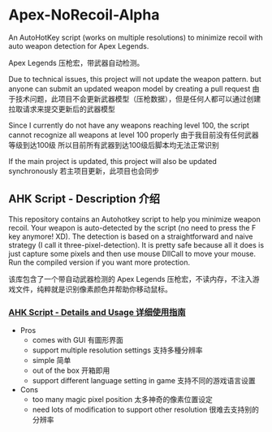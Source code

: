 # Apex-NoRecoil-Alpha

An AutoHotKey script (works on multiple resolutions) to minimize recoil with auto weapon detection for Apex Legends. 

Apex Legends 压枪宏，带武器自动检测。

Due to technical issues, this project will not update the weapon pattern. but anyone can submit an updated weapon model by creating a pull request
由于技术问题，此项目不会更新武器模型（压枪数据），但是任何人都可以通过创建拉取请求来提交更新后的武器模型

Since I currently do not have any weapons reaching level 100, the script cannot recognize all weapons at level 100 properly
由于我目前没有任何武器等级到达100级 所以目前所有武器到达100级后脚本均无法正常识别

If the main project is updated, this project will also be updated synchronously
若主项目更新，此项目也会同步

## AHK Script - Description 介绍
This repository contains an Autohotkey script to help you minimize weapon recoil. Your weapon is auto-detected by the script (no need to press the F key anymore! XD). The detection is based on a straightforward and naive strategy (I call it three-pixel-detection). It is pretty safe because all it does is just capture some pixels and then use mouse DllCall to move your mouse. Run the compiled version if you want more protection. 

该库包含了一个带自动武器检测的 Apex Legends 压枪宏，不读内存，不注入游戏文件，纯粹就是识别像素颜色并帮助你移动鼠标。

### [AHK Script - Details and Usage 详细使用指南](https://github.com/Eternal-Walnut/Apex-NoRecoil-Alpha/tree/main/AHK)

- Pros
  - comes with GUI 有圖形界面
  - support multiple resolution settings 支持多種分辨率
  - simple 简单
  - out of the box 开箱即用
  - support different language setting in game 支持不同的游戏语言设置
- Cons
  - too many magic pixel position 太多神奇的像素位置设定
  - need lots of modification to support other resolution 很难去支持别的分辨率
